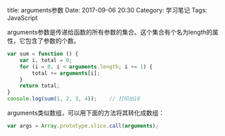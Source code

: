title: arguments参数
Date: 2017-09-06 20:30
Category: 学习笔记
Tags: JavaScript

arguments参数是传递给函数的所有参数的集合。这个集合有个名为length的属性，它包含了参数的个数。

```javascript
var sum = function () {
    var i, total = 0;
    for (i = 0, i < arguments.length; i += 1) {
        total += arguments[i];
    }
    return total;
}
console.log(sum(1, 2, 3, 4));    // 打印出10
```

arguments类似数组，可以用下面的方法将其转化成数组：

```javascript
var args = Array.prototype.slice.call(arguments);
```

